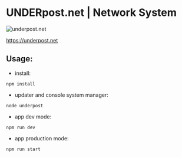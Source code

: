 # UNDERpost.net | Network System


![underpost.net](https://underpost.net/underpost-social.jpg)


https://underpost.net


## Usage:


- install:


`npm install`


- updater and console system manager:


`node underpost`


- app dev mode:


`npm run dev`


- app production mode:


`npm run start`
